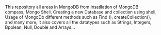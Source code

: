 This repository all areas in MongoDB from insatllation of MongoDB compass, Mongo Shell, Creating a new Database and collection using shell, Usage of MongoDb different methods such
as Find (), createCollection(), and many more, it also covers all the datatypes such as Strings, Integers, Bpplean, Null, Double and Arrays...
